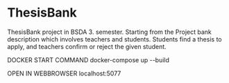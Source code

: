 # ThesisBank

ThesisBank project in BSDA 3. semester. Starting from the Project bank description which involves teachers and students. Students find a thesis to apply, and teachers confirm or reject the given student. 


DOCKER START COMMAND 
docker-compose up --build

OPEN IN WEBBROWSER 
localhost:5077